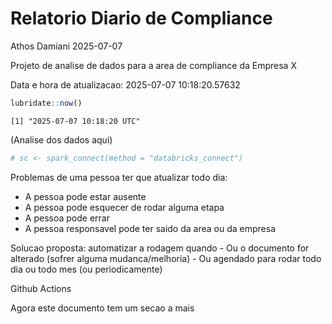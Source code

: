 # Relatorio Diario de Compliance
Athos Damiani
2025-07-07

Projeto de analise de dados para a area de compliance da Empresa X

Data e hora de atualizacao: 2025-07-07 10:18:20.57632

``` r
lubridate::now()
```

    [1] "2025-07-07 10:18:20 UTC"

(Analise dos dados aqui)

``` r
# sc <- spark_connect(method = "databricks_connect")
```

Problemas de uma pessoa ter que atualizar todo dia:

-   A pessoa pode estar ausente
-   A pessoa pode esquecer de rodar alguma etapa
-   A pessoa pode errar
-   A pessoa responsavel pode ter saido da area ou da empresa

Solucao proposta: automatizar a rodagem quando - Ou o documento for
alterado (sofrer alguma mudanca/melhoria) - Ou agendado para rodar todo
dia ou todo mes (ou periodicamente)

Github Actions

Agora este documento tem um secao a mais
